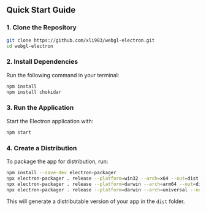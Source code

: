 
## Quick Start Guide

### 1. Clone the Repository

```bash
git clone https://github.com/xli983/webgl-electron.git
cd webgl-electron
```

### 2. Install Dependencies

Run the following command in your terminal:

```bash
npm install
npm install chokidar
```

### 3. Run the Application

Start the Electron application with:

```bash
npm start
```

### 4. Create a Distribution

To package the app for distribution, run:

```bash
npm install --save-dev electron-packager
npx electron-packager . release --platform=win32 --arch=x64 --out=dist #windows
npx electron-packager . release --platform=darwin --arch=arm64 --out=dist #m1m2
npx electron-packager . release --platform=darwin --arch=universal --out=dist #intel and apple
```

This will generate a distributable version of your app in the `dist` folder.
```
